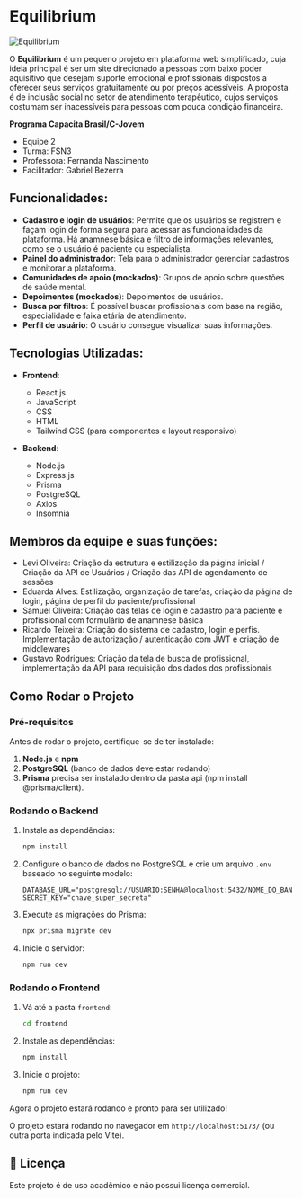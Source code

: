 # Equilibrium

![Equilibrium](https://github.com/user-attachments/assets/0a19e049-a198-4b5d-85a4-6315f36bd8d4)

O **Equilibrium** é um pequeno projeto em plataforma web simplificado, cuja ideia principal é ser um site direcionado a pessoas com baixo poder aquisitivo que desejam suporte emocional e profissionais dispostos a oferecer seus serviços gratuitamente ou por preços acessíveis. A proposta é de inclusão social no setor de atendimento terapêutico, cujos serviços costumam ser inacessíveis para pessoas com pouca condição financeira.


**Programa Capacita Brasil/C-Jovem**
- Equipe 2
- Turma: FSN3
- Professora: Fernanda Nascimento
- Facilitador: Gabriel Bezerra

## Funcionalidades:

- **Cadastro e login de usuários**: Permite que os usuários se registrem e façam login de forma segura para acessar as funcionalidades da plataforma. Há anamnese básica e filtro de informações relevantes, como se o usuário é paciente ou especialista.
- **Painel do administrador**: Tela para o administrador gerenciar cadastros e monitorar a plataforma.
- **Comunidades de apoio (mockados)**: Grupos de apoio sobre questões de saúde mental.
- **Depoimentos (mockados)**: Depoimentos de usuários.
- **Busca por filtros**: É possível buscar profissionais com base na região, especialidade e faixa etária de atendimento.
- **Perfil de usuário**: O usuário consegue visualizar suas informações.

## Tecnologias Utilizadas:

- **Frontend**:
  - React.js
  - JavaScript
  - CSS
  - HTML
  - Tailwind CSS (para componentes e layout responsivo)
 
- **Backend**:
  - Node.js
  - Express.js
  - Prisma
  - PostgreSQL
  - Axios
  - Insomnia

## Membros da equipe e suas funções:
  - Levi Oliveira: Criação da estrutura e estilização da página inicial / Criação da API de Usuários / Criação das API de agendamento de sessões
  - Eduarda Alves: Estilização, organização de tarefas, criação da página de login, página de perfil do paciente/profissional
  - Samuel Oliveira: Criação das telas de login e cadastro para paciente e profissional com formulário de anamnese básica
  - Ricardo Teixeira: Criação do sistema de cadastro, login e perfis. Implementação de autorização / autenticação com JWT e criação de middlewares
  - Gustavo Rodrigues: Criação da tela de busca de profissional, implementação da API para requisição dos dados dos profissionais
## Como Rodar o Projeto

### **Pré-requisitos**
Antes de rodar o projeto, certifique-se de ter instalado:
1. **Node.js** e **npm**
2. **PostgreSQL** (banco de dados deve estar rodando)
3. **Prisma** precisa ser instalado dentro da pasta api (npm install @prisma/client).

### **Rodando o Backend**
1. Instale as dependências:
   ```sh
   npm install
   ```
2. Configure o banco de dados no PostgreSQL e crie um arquivo `.env` baseado no seguinte modelo:
   ```env
   DATABASE_URL="postgresql://USUARIO:SENHA@localhost:5432/NOME_DO_BANCO"
   SECRET_KEY="chave_super_secreta"
   ```
3. Execute as migrações do Prisma:
   ```sh
   npx prisma migrate dev
   ```
4. Inicie o servidor:
   ```sh
   npm run dev
   ```

### **Rodando o Frontend**
1. Vá até a pasta `frontend`:
   ```sh
   cd frontend
   ```
2. Instale as dependências:
   ```sh
   npm install
   ```
3. Inicie o projeto:
   ```sh
   npm run dev
   ```

Agora o projeto estará rodando e pronto para ser utilizado!


O projeto estará rodando no navegador em `http://localhost:5173/` (ou outra porta indicada pelo Vite).

## 📜 Licença

Este projeto é de uso acadêmico e não possui licença comercial.

